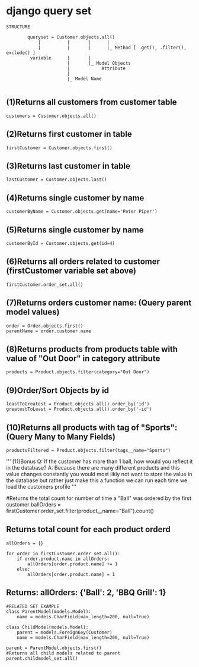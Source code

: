# django query set


```
STRUCTURE

        queryset = Customer.objects.all()
            |          |       |      |
            |          |       |      |_ Method [ .get(), .filter(), exclude() ]
         variable      |       |
                       |       |_ Model Objects 
                       |            Attribute
                       |
                       |_ Model Name        


```

## (1)Returns all customers from customer table
```
customers = Customer.objects.all()
```

## (2)Returns first customer in table
```
firstCustomer = Customer.objects.first()
```

## (3)Returns last customer in table
```
lastCustomer = Customer.objects.last()
```

## (4)Returns single customer by name
```
customerByName = Customer.objects.get(name='Peter Piper')
```

## (5)Returns single customer by name
```
customerById = Customer.objects.get(id=4)
```

## (6)Returns all orders related to customer (firstCustomer variable set above)
```
firstCustomer.order_set.all()
```

## (7)Returns orders customer name: (Query parent model values)
```
order = Order.objects.first() 
parentName = order.customer.name
```

## (8)Returns products from products table with value of "Out Door" in category attribute
```
products = Product.objects.filter(category="Out Door")
```

## (9)Order/Sort Objects by id
```
leastToGreatest = Product.objects.all().order_by('id') 
greatestToLeast = Product.objects.all().order_by('-id') 
```

## (10)Returns all products with tag of "Sports": (Query Many to Many Fields)
```
productsFiltered = Product.objects.filter(tags__name="Sports")
```

'''
(11)Bonus
Q: If the customer has more than 1 ball, how would you reflect it in the database?
A: Because there are many different products and this value changes constantly you would most 
likly not want to store the value in the database but rather just make this a function we can run
each time we load the customers profile
'''

#Returns the total count for number of time a "Ball" was ordered by the first customer
ballOrders = firstCustomer.order_set.filter(product__name="Ball").count()

## Returns total count for each product orderd
```
allOrders = {}

for order in firstCustomer.order_set.all():
	if order.product.name in allOrders:
		allOrders[order.product.name] += 1
	else:
		allOrders[order.product.name] = 1
```

## Returns: allOrders: {'Ball': 2, 'BBQ Grill': 1}
```
#RELATED SET EXAMPLE
class ParentModel(models.Model):
	name = models.CharField(max_length=200, null=True)

class ChildModel(models.Model):
	parent = models.ForeignKey(Customer)
	name = models.CharField(max_length=200, null=True)

parent = ParentModel.objects.first()
#Returns all child models related to parent
parent.childmodel_set.all()
```